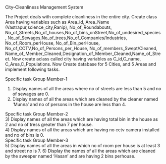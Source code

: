 City-Cleanliness Management System

The Project deals with complete cleanliness in the entire city. Create class Area having variables such as Area_id, Area_Name
(Vastrapur,science_city,Ranip), No_of_Roundabouts, No_of_Streets,No_of_houses,No_of_bins_onStreet,No_of_undesired_species,
No_of_Sewages,No_of_trees,No_of_Companies/Industries, No_of_Room_perHouse, No_of_Bin_perHouse, No_of_CCTV,No_of_Persons_per_House,
No_of_members_Swept/Cleaned, Name_of_Member_Cleaned,Designation_of_Member_Cleaned,Name_of_Street. Now create aclass called city having
variables as C_id,C_name, C_Area,C_Populations. Now Create database for 5 Cities, and 5 Areas and implement following tasks.

Specific task Group Member-1
1) Display names of all the areas where no of streets are less than 5 and no of sewages are 0.
2) Display names of all the areas which are cleaned by the cleaner named ‘Munna’ and no of persons in the house are less than 4.

Specific task Group Member-2                                      
3) Display names of all the areas which are having total bin in the house as 2 and no of tress greater than 7 per house.             
4) Display names of all the areas which are having no cctv camera installed and no of bins is 0.                                       
Specific task Group Member-3                                                                                                             
5) Display names of all the areas in which no of room per house is at least 3 and street no is 7.
6) Display the names of all the areas which are cleaned by the sweeper named ‘Hasan’ and are having 2 bins perhouse.
